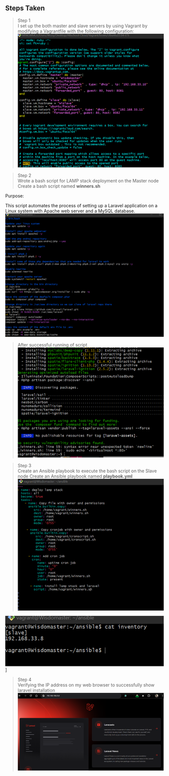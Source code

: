 ## Steps Taken
> Step 1  
I set up the both master and slave servers by using Vagrant by modifying a Vagrantfile with the following configuration:
![Vagrantfile showing VMs modification](images/1.configvms.png)

> Step 2  
Wrote a bash script for LAMP stack deployment on the Master node Create a bash script named **winners.sh**

Purpose:

This script automates the process of setting up a Laravel application on a Linux system with Apache web server and a MySQL database.  
![bash script contents](/images/script.png)

> After successful running of script  
![Script response](/images/bashrun.png)

> Step 3  
Create an Ansible playbook to execute the bash script on the Slave node Create an Ansible playbook named **playbook.yml**
![Playbook.yml contents](/images/playbook.png)

![inventory file contents](/images/slave.png)]

> Step 4  
Verifying the IP address on my web browser to successfully show laravel installation  
![Ip address loaded](/images/Laravel.png)

